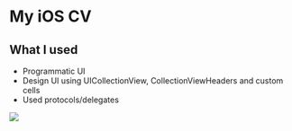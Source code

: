 # My iOS CV


## What I used
 * Programmatic UI
 * Design UI using UICollectionView, CollectionViewHeaders and custom cells 
 * Used protocols/delegates 
 
 ![](My_CV.gif)

